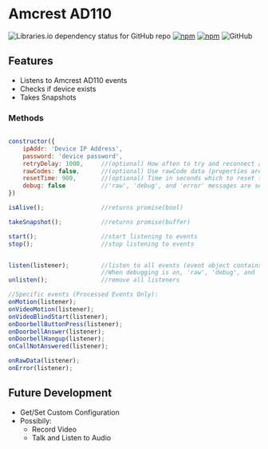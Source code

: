 # Amcrest AD110

![Libraries.io dependency status for GitHub repo](https://img.shields.io/david/bmdevx/amcrest-ad110?style=flat-square)  [![npm](https://img.shields.io/npm/dt/amcrest-ad110?style=flat-square)](https://www.npmjs.com/package/amcrest-ad110) [![npm](https://img.shields.io/npm/v/amcrest-ad110?style=flat-square)](https://www.npmjs.com/package/amcrest-ad110) ![GitHub](https://img.shields.io/github/license/bmdevx/amcrest-ad110?style=flat-square)

## Features

* Listens to Amcrest AD110 events
* Checks if device exists
* Takes Snapshots

### Methods

``` js

constructor({
    ipAddr: 'Device IP Address',
    password: 'device password',
    retryDelay: 1000,     //(optional) How often to try and reconnect after loosing connection in millis
    rawCodes: false,      //(optional) Use rawCode data (properties are not uniform)
    resetTime: 900,       //(optional) Time in seconds which to reset the connection. Setting to 0 does not reset.
    debug: false          //'raw', 'debug', and 'error' messages are sent out on the main listen stream.
})

isAlive();                //returns promise(bool)

takeSnapshot();           //returns promise(buffer)

start();                  //start listening to events
stop();                   //stop listening to events


listen(listener);         //listen to all events (event object contains an 'action' and sometimes 'data' object or an 'index' value)
                          //When debugging is on, 'raw', 'debug', and 'error' are also output
unlisten();               //remove all listeners

//Specific events (Processed Events Only):
onMotion(listener);
onVideoMotion(listener);
onVideoBlindStart(listener);
onDoorbellButtonPress(listener);
onDoorbellAnswer(listener);
onDoorbellHangup(listener);
onCallNotAnswered(listener);

onRawData(listener);
onError(listener);
```

## Future Development

* Get/Set Custom Configuration
* Possibily:
  * Record Video
  * Talk and Listen to Audio

